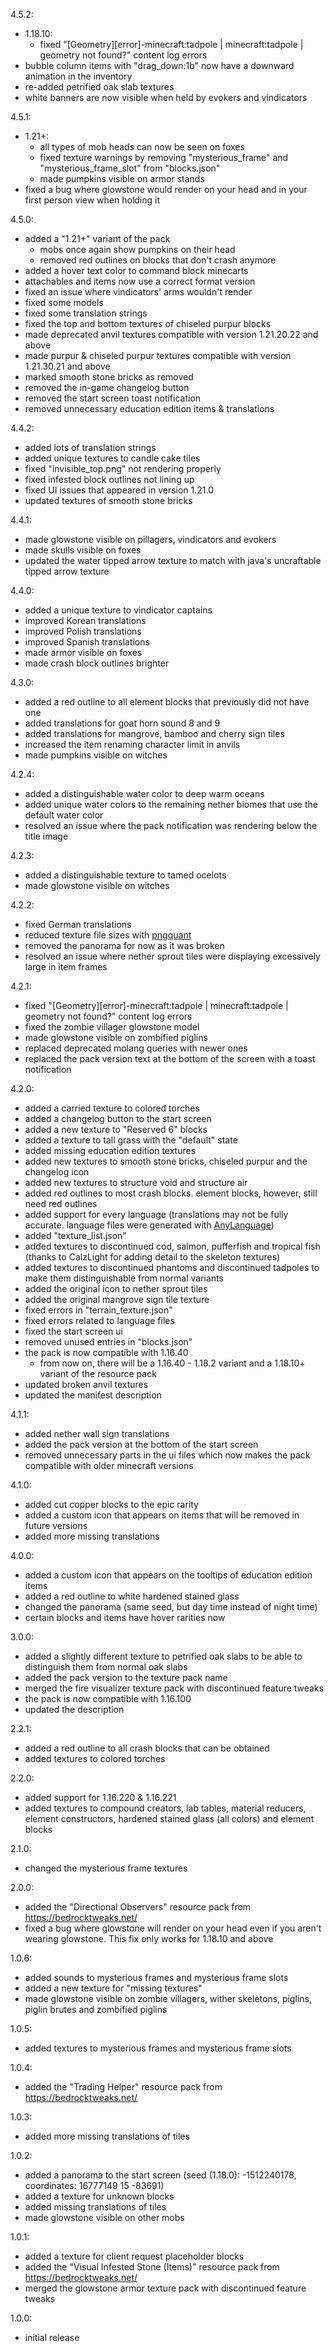 4.5.2:
- 1.18.10:
  - fixed "[Geometry][error]-minecraft:tadpole | minecraft:tadpole | geometry not found?" content log errors
- bubble column items with "drag_down:1b" now have a downward animation in the inventory
- re-added petrified oak slab textures
- white banners are now visible when held by evokers and vindicators


4.5.1:
- 1.21+:
  - all types of mob heads can now be seen on foxes
  - fixed texture warnings by removing "mysterious_frame" and "mysterious_frame_slot" from "blocks.json"
  - made pumpkins visible on armor stands
- fixed a bug where glowstone would render on your head and in your first person view when holding it


4.5.0:
- added a "1.21+" variant of the pack
  - mobs once again show pumpkins on their head
  - removed red outlines on blocks that don't crash anymore
- added a hover text color to command block minecarts
- attachables and items now use a correct format version
- fixed an issue where vindicators' arms wouldn't render
- fixed some models
- fixed some translation strings
- fixed the top and bottom textures of chiseled purpur blocks
- made deprecated anvil textures compatible with version 1.21.20.22 and above
- made purpur & chiseled purpur textures compatible with version 1.21.30.21 and above
- marked smooth stone bricks as removed
- removed the in-game changelog button
- removed the start screen toast notification
- removed unnecessary education edition items & translations


4.4.2:
- added lots of translation strings
- added unique textures to candle cake tiles
- fixed "invisible_top.png" not rendering properly
- fixed infested block outlines not lining up
- fixed UI issues that appeared in version 1.21.0
- updated textures of smooth stone bricks


4.4.1:
- made glowstone visible on pillagers, vindicators and evokers
- made skulls visible on foxes
- updated the water tipped arrow texture to match with java's uncraftable tipped arrow texture


4.4.0:
- added a unique texture to vindicator captains
- improved Korean translations
- improved Polish translations
- improved Spanish translations
- made armor visible on foxes
- made crash block outlines brighter


4.3.0:
- added a red outline to all element blocks that previously did not have one
- added translations for goat horn sound 8 and 9
- added translations for mangrove, bamboo and cherry sign tiles
- increased the item renaming character limit in anvils
- made pumpkins visible on witches


4.2.4:
- added a distinguishable water color to deep warm oceans
- added unique water colors to the remaining nether biomes that use the default water color
- resolved an issue where the pack notification was rendering below the title image


4.2.3:
- added a distinguishable texture to tamed ocelots
- made glowstone visible on witches


4.2.2:
- fixed German translations
- reduced texture file sizes with [pngquant](https://pngquant.org/)
- removed the panorama for now as it was broken
- resolved an issue where nether sprout tiles were displaying excessively large in item frames


4.2.1:
- fixed "[Geometry][error]-minecraft:tadpole | minecraft:tadpole | geometry not found?" content log errors
- fixed the zombie villager glowstone model
- made glowstone visible on zombified piglins
- replaced deprecated molang queries with newer ones
- replaced the pack version text at the bottom of the screen with a toast notification


4.2.0:
- added a carried texture to colored torches
- added a changelog button to the start screen
- added a new texture to "Reserved 6" blocks
- added a texture to tall grass with the "default" state
- added missing education edition textures
- added new textures to smooth stone bricks, chiseled purpur and the changelog icon
- added new textures to structure void and structure air
- added red outlines to most crash blocks. element blocks, however, still need red outlines
- added support for every language (translations may not be fully accurate. language files were generated with [AnyLanguage](https://solveddev.github.io/AnyLanguage/))
- added "texture_list.json"
- added textures to discontinued cod, salmon, pufferfish and tropical fish (thanks to CalzLight for adding detail to the skeleton textures)
- added textures to discontinued phantoms and discontinued tadpoles to make them distinguishable from normal variants
- added the original icon to nether sprout tiles
- added the original mangrove sign tile texture
- fixed errors in "terrain_texture.json"
- fixed errors related to language files
- fixed the start screen ui
- removed unused entries in "blocks.json"
- the pack is now compatible with 1.16.40
  - from now on, there will be a 1.16.40 - 1.18.2 variant and a 1.18.10+ variant of the resource pack
- updated broken anvil textures
- updated the manifest description


4.1.1:
- added nether wall sign translations
- added the pack version at the bottom of the start screen
- removed unnecessary parts in the ui files which now makes the pack compatible with older minecraft versions


4.1.0:
- added cut copper blocks to the epic rarity
- added a custom icon that appears on items that will be removed in future versions
- added more missing translations


4.0.0:
- added a custom icon that appears on the tooltips of education edition items
- added a red outline to white hardened stained glass
- changed the panorama (same seed, but day time instead of night time)
- certain blocks and items have hover rarities now


3.0.0:
- added a slightly different texture to petrified oak slabs to be able to distinguish them from normal oak slabs
- added the pack version to the texture pack name
- merged the fire visualizer texture pack with discontinued feature tweaks
- the pack is now compatible with 1.16.100
- updated the description


2.2.1:
- added a red outline to all crash blocks that can be obtained
- added textures to colored torches


2.2.0:
- added support for 1.16.220 & 1.16.221
- added textures to compound creators, lab tables, material reducers, element constructors, hardened stained glass (all colors) and element blocks


2.1.0:
- changed the mysterious frame textures


2.0.0:
- added the "Directional Observers" resource pack from https://bedrocktweaks.net/
- fixed a bug where glowstone will render on your head even if you aren't wearing glowstone. This fix only works for 1.18.10 and above


1.0.6:
- added sounds to mysterious frames and mysterious frame slots
- added a new texture for "missing textures"
- made glowstone visible on zombie villagers, wither skeletons, piglins, piglin brutes and zombified piglins


1.0.5:
- added textures to mysterious frames and mysterious frame slots


1.0.4:
- added the "Trading Helper" resource pack from https://bedrocktweaks.net/


1.0.3:
- added more missing translations of tiles


1.0.2:
- added a panorama to the start screen (seed (1.18.0): -1512240178, coordinates: 16777149 15 -83691)
- added a texture for unknown blocks
- added missing translations of tiles
- made glowstone visible on other mobs


1.0.1:
- added a texture for client request placeholder blocks
- added the "Visual Infested Stone (Items)" resource pack from https://bedrocktweaks.net/
- merged the glowstone armor texture pack with discontinued feature tweaks


1.0.0:
- initial release